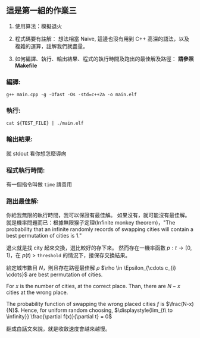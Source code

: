 這是第一組的作業三
---

1. 使用算法：模擬退火

2. 程式碼要有註解：
想法相當 Naive, 這邊也沒有用到 C++ 高深的語法，以及複雜的運算，註解我們就盡量。

3. 如何編譯、執行、輸出結果、程式的執行時間及跑出的最佳解及路徑：
**請參照 Makefile**

### 編譯:
```    
g++ main.cpp -g -Ofast -Os -std=c++2a -o main.elf
```

### 執行:
```
cat ${TEST_FILE} | ./main.elf
```

### 輸出結果:
就 stdout 看你想怎麼導向

### 程式執行時間:
有一個指令叫做 `time` 請善用

### 跑出最佳解:
你給我無限的執行時間，我可以保證有最佳解。
如果沒有，就可能沒有最佳解。
就是機率問題而已：根據無限猴子定理(Infinite monkey theorem)，"The probability that an infinite randomly records of swapping cities will contain a best permutation of cities is 1."

退火就是找 city 起來交換，選比較好的存下來。
然而存在一機率函數 $p: t \to [0,1)$，在 $p(t)$ > `threshold` 的情況下，接保存交換結果。


給定城市數目 $N$，則且存在路徑最佳解 $\rho$
$\rho \in \Epsilon_{\cdots c_{i} \cdots}$ are best permutation of cities.

For $x$ is the number of cities, at the correct place.
Than, there are $N-x$ cities at the wrong place.

The probability function of swapping the wrong placed cities $f$ is $\frac(N-x){N}$.
Hence, for uniform random choosing, $\displaystyle{lim_{t\ to \infinity}} \frac{\partial f(x)}{\partial t} = 0$ 

翻成白話文來說，就是收斂速度會越來越慢。